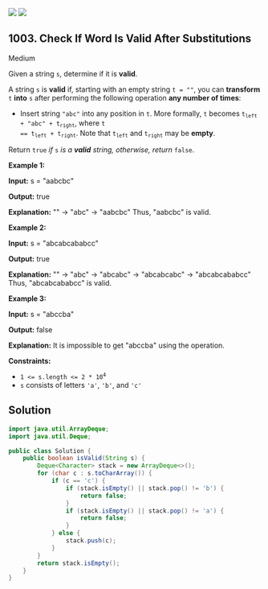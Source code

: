 [![](https://img.shields.io/github/stars/javadev/LeetCode-in-Java?label=Stars&style=flat-square)](https://github.com/javadev/LeetCode-in-Java)
[![](https://img.shields.io/github/forks/javadev/LeetCode-in-Java?label=Fork%20me%20on%20GitHub%20&style=flat-square)](https://github.com/javadev/LeetCode-in-Java/fork)

## 1003\. Check If Word Is Valid After Substitutions

Medium

Given a string `s`, determine if it is **valid**.

A string `s` is **valid** if, starting with an empty string `t = ""`, you can **transform** `t` **into** `s` after performing the following operation **any number of times**:

*   Insert string `"abc"` into any position in `t`. More formally, `t` becomes <code>t<sub>left</sub> + "abc" + t<sub>right</sub></code>, where <code>t == t<sub>left</sub> + t<sub>right</sub></code>. Note that <code>t<sub>left</sub></code> and <code>t<sub>right</sub></code> may be **empty**.

Return `true` _if_ `s` _is a **valid** string, otherwise, return_ `false`.

**Example 1:**

**Input:** s = "aabcbc"

**Output:** true

**Explanation:** "" -> "abc" -> "aabcbc" Thus, "aabcbc" is valid.

**Example 2:**

**Input:** s = "abcabcababcc"

**Output:** true

**Explanation:** "" -> "abc" -> "abcabc" -> "abcabcabc" -> "abcabcababcc" Thus, "abcabcababcc" is valid.

**Example 3:**

**Input:** s = "abccba"

**Output:** false

**Explanation:** It is impossible to get "abccba" using the operation.

**Constraints:**

*   <code>1 <= s.length <= 2 * 10<sup>4</sup></code>
*   `s` consists of letters `'a'`, `'b'`, and `'c'`

## Solution

```java
import java.util.ArrayDeque;
import java.util.Deque;

public class Solution {
    public boolean isValid(String s) {
        Deque<Character> stack = new ArrayDeque<>();
        for (char c : s.toCharArray()) {
            if (c == 'c') {
                if (stack.isEmpty() || stack.pop() != 'b') {
                    return false;
                }
                if (stack.isEmpty() || stack.pop() != 'a') {
                    return false;
                }
            } else {
                stack.push(c);
            }
        }
        return stack.isEmpty();
    }
}
```